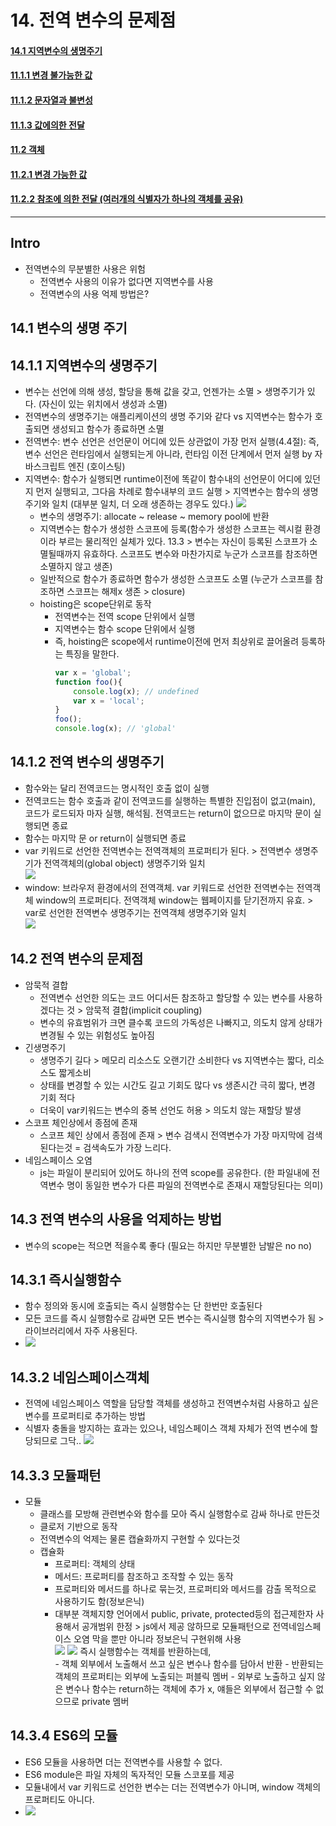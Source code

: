 # 14. 전역 변수의 문제점
#### [14.1 지역변수의 생명주기](#141-변수의-생명-주기)
#### [11.1.1 변경 불가능한 값](#1111-변경-불가능한-값-1)
#### [11.1.2 문자열과 불변성](#1112-문자열과-불변성-1)
#### [11.1.3 값에의한 전달](#1113-값에의한-전달-1)
#### [11.2 객체](#112-객체-1)
#### [11.2.1 변경 가능한 값](#1121-변경-가능한-값-1)
#### [11.2.2 참조에 의한 전달 (여러개의 식별자가 하나의 객체를 공유)](#1122-참조에-의한-전달-여러개의-식별자가-하나의-객체를-공유-1)
<hr>

## Intro
- 전역변수의 무분별한 사용은 위험
  - 전역변수 사용의 이유가 없다면 지역변수를 사용
  - 전역변수의 사용 억제 방법은?
  
## 14.1 변수의 생명 주기
## 14.1.1 지역변수의 생명주기
- 변수는 선언에 의해 생성, 할당을 통해 값을 갖고, 언젠가는 소멸 > 생명주기가 있다. (자신이 있는 위치에서 생성과 소멸)
- 전역변수의 생명주기는 애플리케이션의 생명 주기와 같다 vs 지역변수는 함수가 호출되면 생성되고 함수가 종료하면 소멸
- 전역변수: 변수 선언은 선언문이 어디에 있든 상관없이 가장 먼저 실행(4.4절): 즉, 변수 선언은 런타임에서 실행되는게 아니라, 런타임 이전 단계에서 먼저 실행 by 자바스크립트 엔진 (호이스팅)
- 지역변수: 함수가 실행되면 runtime이전에 똑같이 함수내의 선언문이 어디에 있던지 먼저 실행되고, 그다음 차례로 함수내부의 코드 실행 > 지역변수는 함수의 생명주기와 일치  (대부분 일치, 더 오래 생존하는 경우도 있다.)
  ![](img/2021-02-24-05-23-39.png)
  - 변수의 생명주기: allocate ~ release ~ memory pool에 반환
  - 지역변수는 함수가 생성한 스코프에 등록(함수가 생성한 스코프는 렉시컬 환경이라 부르는 물리적인 실체가 있다. 13.3 > 변수는 자신이 등록된 스코프가 소멸될때까지 유효하다. 스코프도 변수와 마찬가지로 누군가 스코프를 참조하면 소멸하지 않고 생존)
  - 일반적으로 함수가 종료하면 함수가 생성한 스코프도 소멸 (누군가 스코프를 참조하면 스코프는 해제x 생존 > closure)
  - hoisting은 scope단위로 동작
    - 전역변수는 전역 scope 단위에서 실행
    - 지역변수는 함수 scope 단위에서 실행
    - 즉, hoisting은 scope에서 runtime이전에 먼저 최상위로 끌어올려 등록하는 특징을 말한다.  
        ```js
        var x = 'global';
        function foo(){
            console.log(x); // undefined
            var x = 'local';
        }
        foo();
        console.log(x); // 'global'
        ```
## 14.1.2 전역 변수의 생명주기
- 함수와는 달리 전역코드는 명시적인 호출 없이 실행
- 전역코드는 함수 호출과 같이 전역코드를 실행하는 특별한 진입점이 없고(main), 코드가 로드되자 마자 실행, 해석됨. 전역코드는 return이 없으므로 마지막 문이 실행되면 종료
- 함수는 마지막 문 or return이 실행되면 종료
- var 키워드로 선언한 전역변수는 전역객체의 프로퍼티가 된다. > 전역변수 생명주기가 전역객체의(global object) 생명주기와 일치  
  ![](img/2021-02-24-05-58-00.png)
- window: 브라우저 환경에서의 전역객체. var 키워드로 선언한 전역변수는 전역객체 window의 프로퍼티다. 전역객체 window는 웹페이지를 닫기전까지 유효. > var로 선언한 전역변수 생명주기는 전역객체 생명주기와 일치  
  ![](img/2021-02-24-06-01-08.png)
## 14.2 전역 변수의 문제점
- 암묵적 결합
  - 전역변수 선언한 의도는 코드 어디서든 참조하고 할당할 수 있는 변수를 사용하겠다는 것 > 암묵적 결합(implicit coupling)
  - 변수의 유효범위가 크면 클수록 코드의 가독성은 나빠지고, 의도치 않게 상태가 변경될 수 있는 위험성도 높아짐
- 긴생명주기
  - 생명주기 길다 > 메모리 리소스도 오랜기간 소비한다 vs 지역변수는 짧다, 리소스도 짧게소비
  - 상태를 변경할 수 있는 시간도 길고 기회도 많다 vs 생존시간 극히 짧다, 변경 기회 적다
  - 더욱이 var키워드는 변수의 중복 선언도 허용 > 의도치 않는 재할당 발생
- 스코프 체인상에서 종점에 존재
  - 스코프 체인 상에서 종점에 존재 > 변수 검색시 전역변수가 가장 마지막에 검색된다는것 = 검색속도가 가장 느리다.
- 네임스페이스 오염
  - js는 파일이 분리되어 있어도 하나의 전역 scope를 공유한다. (한 파일내에 전역변수 명이 동일한 변수가 다른 파일의 전역변수로 존재시 재할당된다는 의미)
## 14.3 전역 변수의 사용을 억제하는 방법
- 변수의 scope는 적으면 적을수록 좋다 (필요는 하지만 무분별한 남발은 no no)
## 14.3.1 즉시실행함수
- 함수 정의와 동시에 호출되는 즉시 실행함수는 단 한번만 호출된다
- 모든 코드를 즉시 실행함수로 감싸면 모든 변수는 즉시실행 함수의 지역변수가 됨 > 라이브러리에서 자주 사용된다.  
- ![](img/2021-02-24-06-16-50.png)
## 14.3.2 네임스페이스객체
- 전역에 네임스페이스 역할을 담당할 객체를 생성하고 전역변수처럼 사용하고 싶은 변수를 프로퍼티로 추가하는 방법
- 식별자 충돌을 방지하는 효과는 있으나, 네임스페이스 객체 자체가 전역 변수에 할당되므로 그닥.. ![](img/2021-02-24-06-21-53.png) 
## 14.3.3 모듈패턴
- 모듈
  - 클래스를 모방해 관련변수와 함수를 모아 즉시 실행함수로 감싸 하나로 만든것
  - 클로저 기반으로 동작
  - 전역변수의 억제는 물론 캡슐화까지 구현할 수 있다는것
  - 캡슐화
    - 프로퍼티: 객체의 상태
    - 메서드: 프로퍼티를 참조하고 조작할 수 있는 동작
    - 프로퍼티와 메서드를 하나로 묶는것, 프로퍼티와 메서드를 감출 목적으로 사용하기도 함(정보은닉)
    - 대부분 객체지향 언어에서 public, private, protected등의 접근제한자 사용해서 공개범위 한정 > js에서 제공 않하므로 모듈패턴으로 전역네임스페이스 오염 막을 뿐만 아니라 정보은닉 구현위해 사용  
        ![](img/2021-02-24-06-29-33.png)
        ![](img/2021-02-24-06-29-53.png)
        즉시 실행함수는 객체를 반환하는데,  
              - 객체 외부에서 노출해서 쓰고 싶은 변수나 함수를 담아서 반환
              - 반환되는 객체의 프로퍼티는 외부에 노출되는 퍼블릭 멤버
              - 외부로 노출하고 싶지 않은 변수나 함수는 return하는 객체에 추가 x, 얘들은 외부에서 접근할 수 없으므로 private 멤버
## 14.3.4 ES6의 모듈
- ES6 모듈을 사용하면 더는 전역변수를 사용할 수 없다.
- ES6 module은 파일 자체의 독자적인 모듈 스코포를 제공
- 모듈내에서 var 키워드로 선언한 변수는 더는 전역변수가 아니며, window 객체의 프로퍼티도 아니다.
- ![](img/2021-02-24-06-35-31.png)